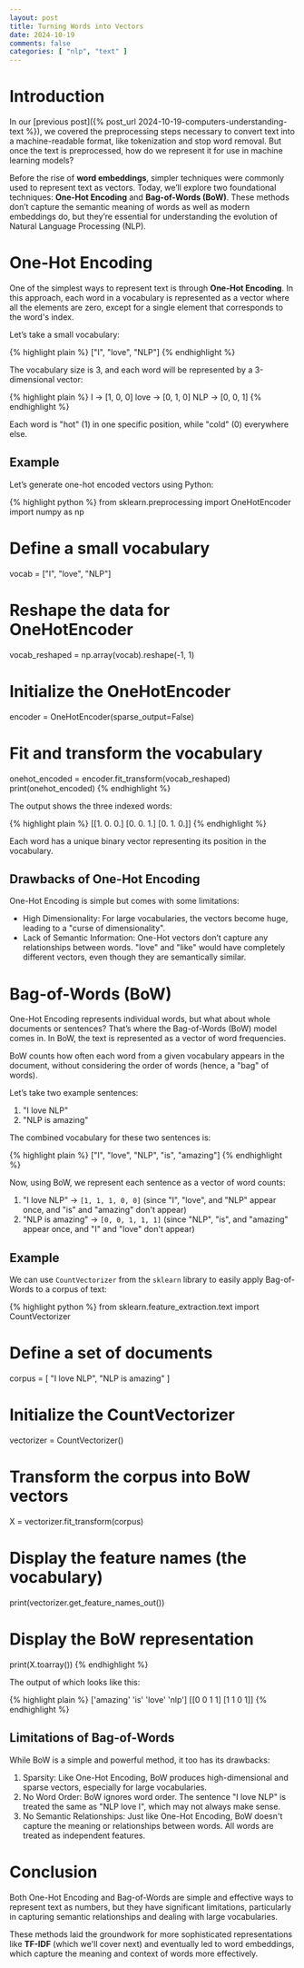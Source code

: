 ```yaml
---
layout: post
title: Turning Words into Vectors
date: 2024-10-19
comments: false
categories: [ "nlp", "text" ]
---
```


# Introduction

In our [previous post]({% post_url 2024-10-19-computers-understanding-text %}), we covered the preprocessing steps 
necessary to convert text into a machine-readable format, like tokenization and stop word removal. But once the text is 
preprocessed, how do we represent it for use in machine learning models?

Before the rise of **word embeddings**, simpler techniques were commonly used to represent text as vectors. Today, we’ll 
explore two foundational techniques: **One-Hot Encoding** and **Bag-of-Words (BoW)**. These methods don’t capture the 
semantic meaning of words as well as modern embeddings do, but they’re essential for understanding the evolution of 
Natural Language Processing (NLP).

# One-Hot Encoding

One of the simplest ways to represent text is through **One-Hot Encoding**. In this approach, each word in a vocabulary 
is represented as a vector where all the elements are zero, except for a single element that corresponds to the word's 
index.

Let’s take a small vocabulary:

{% highlight plain %}
["I", "love", "NLP"]
{% endhighlight %}

The vocabulary size is 3, and each word will be represented by a 3-dimensional vector:

{% highlight plain %}
I -> [1, 0, 0] 
love -> [0, 1, 0] 
NLP -> [0, 0, 1]
{% endhighlight %}

Each word is "hot" (1) in one specific position, while "cold" (0) everywhere else.

## Example

Let’s generate one-hot encoded vectors using Python:

{% highlight python %}
from sklearn.preprocessing import OneHotEncoder
import numpy as np

# Define a small vocabulary
vocab = ["I", "love", "NLP"]
# Reshape the data for OneHotEncoder
vocab_reshaped = np.array(vocab).reshape(-1, 1)

# Initialize the OneHotEncoder
encoder = OneHotEncoder(sparse_output=False)
# Fit and transform the vocabulary
onehot_encoded = encoder.fit_transform(vocab_reshaped)
print(onehot_encoded)
{% endhighlight %}

The output shows the three indexed words:

{% highlight plain %}
[[1. 0. 0.]
 [0. 0. 1.]
 [0. 1. 0.]]
{% endhighlight %}

Each word has a unique binary vector representing its position in the vocabulary.

## Drawbacks of One-Hot Encoding

One-Hot Encoding is simple but comes with some limitations:

* High Dimensionality: For large vocabularies, the vectors become huge, leading to a "curse of dimensionality".
* Lack of Semantic Information: One-Hot vectors don’t capture any relationships between words. "love" and "like" would have completely different vectors, even though they are semantically similar.

# Bag-of-Words (BoW)

One-Hot Encoding represents individual words, but what about whole documents or sentences? That’s where the Bag-of-Words 
(BoW) model comes in. In BoW, the text is represented as a vector of word frequencies.

BoW counts how often each word from a given vocabulary appears in the document, without considering the order of words 
(hence, a "bag" of words).

Let’s take two example sentences:

1. "I love NLP"
2. "NLP is amazing"

The combined vocabulary for these two sentences is:

{% highlight plain %}
["I", "love", "NLP", "is", "amazing"]
{% endhighlight %}

Now, using BoW, we represent each sentence as a vector of word counts:

1. "I love NLP" -> `[1, 1, 1, 0, 0]` (since "I", "love", and "NLP" appear once, and "is" and "amazing" don't appear)
2. "NLP is amazing" -> `[0, 0, 1, 1, 1]` (since "NLP", "is", and "amazing" appear once, and "I" and "love" don't appear)

## Example

We can use `CountVectorizer` from the `sklearn` library to easily apply Bag-of-Words to a corpus of text:

{% highlight python %}
from sklearn.feature_extraction.text import CountVectorizer

# Define a set of documents
corpus = [
    "I love NLP",
    "NLP is amazing"
]

# Initialize the CountVectorizer
vectorizer = CountVectorizer()
# Transform the corpus into BoW vectors
X = vectorizer.fit_transform(corpus)

# Display the feature names (the vocabulary)
print(vectorizer.get_feature_names_out())

# Display the BoW representation
print(X.toarray())
{% endhighlight %}

The output of which looks like this:

{% highlight plain %}
['amazing' 'is' 'love' 'nlp']
[[0 0 1 1]
 [1 1 0 1]]
{% endhighlight %}

## Limitations of Bag-of-Words

While BoW is a simple and powerful method, it too has its drawbacks:

1. Sparsity: Like One-Hot Encoding, BoW produces high-dimensional and sparse vectors, especially for large vocabularies.
2. No Word Order: BoW ignores word order. The sentence "I love NLP" is treated the same as "NLP love I", which may not always make sense.
3. No Semantic Relationships: Just like One-Hot Encoding, BoW doesn't capture the meaning or relationships between words. All words are treated as independent features.

# Conclusion

Both One-Hot Encoding and Bag-of-Words are simple and effective ways to represent text as numbers, but they have significant 
limitations, particularly in capturing semantic relationships and dealing with large vocabularies.

These methods laid the groundwork for more sophisticated representations like **TF-IDF** (which we'll cover next) and 
eventually led to word embeddings, which capture the meaning and context of words more effectively.